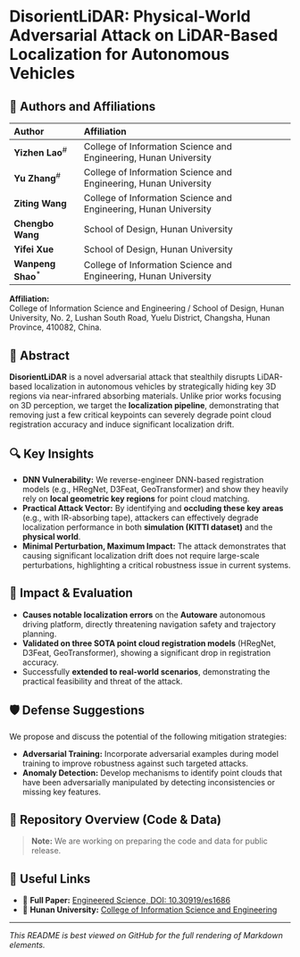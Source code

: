 # DisorientLiDAR: Physical-World Adversarial Attack on LiDAR-Based Localization for Autonomous Vehicles

## 👥 Authors and Affiliations

| Author | Affiliation |
| :--- | :--- |
| **Yizhen Lao**<sup>#</sup> | College of Information Science and Engineering, Hunan University |
| **Yu Zhang**<sup>#</sup> | College of Information Science and Engineering, Hunan University |
| **Ziting Wang** | College of Information Science and Engineering, Hunan University |
| **Chengbo Wang** | School of Design, Hunan University |
| **Yifei Xue** | School of Design, Hunan University |
| **Wanpeng Shao**<sup>*</sup> | College of Information Science and Engineering, Hunan University |


**Affiliation:**  
College of Information Science and Engineering / School of Design, Hunan University, No. 2, Lushan South Road, Yuelu District, Changsha, Hunan Province, 410082, China.

## 🎯 Abstract

**DisorientLiDAR** is a novel adversarial attack that stealthily disrupts LiDAR-based localization in autonomous vehicles by strategically hiding key 3D regions via near-infrared absorbing materials. Unlike prior works focusing on 3D perception, we target the **localization pipeline**, demonstrating that removing just a few critical keypoints can severely degrade point cloud registration accuracy and induce significant localization drift.

## 🔍 Key Insights

*   **DNN Vulnerability:** We reverse-engineer DNN-based registration models (e.g., HRegNet, D3Feat, GeoTransformer) and show they heavily rely on **local geometric key regions** for point cloud matching.
*   **Practical Attack Vector:** By identifying and **occluding these key areas** (e.g., with IR-absorbing tape), attackers can effectively degrade localization performance in both **simulation (KITTI dataset)** and the **physical world**.
*   **Minimal Perturbation, Maximum Impact:** The attack demonstrates that causing significant localization drift does not require large-scale perturbations, highlighting a critical robustness issue in current systems.

## 🚗 Impact & Evaluation

*   **Causes notable localization errors** on the **Autoware** autonomous driving platform, directly threatening navigation safety and trajectory planning.
*   **Validated on three SOTA point cloud registration models** (HRegNet, D3Feat, GeoTransformer), showing a significant drop in registration accuracy.
*   Successfully **extended to real-world scenarios**, demonstrating the practical feasibility and threat of the attack.

## 🛡️ Defense Suggestions

We propose and discuss the potential of the following mitigation strategies:
*   **Adversarial Training:** Incorporate adversarial examples during model training to improve robustness against such targeted attacks.
*   **Anomaly Detection:** Develop mechanisms to identify point clouds that have been adversarially manipulated by detecting inconsistencies or missing key features.

## 📂 Repository Overview (Code & Data)


> **Note:** We are working on preparing the code and data for public release.

## 🔗 Useful Links

*   📄 **Full Paper:** [Engineered Science, DOI: 10.30919/es1686](http://dx.doi.org/10.30919/es1686)
*   🏢 **Hunan University:** [College of Information Science and Engineering](http://cise.hnu.edu.cn/)

---

*This README is best viewed on GitHub for the full rendering of Markdown elements.*
